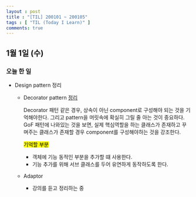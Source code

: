 ```yaml
---
layout : post
title : "[TIL] 200101 ~ 200105"
tags : [ "TIL (Today I Learn)" ]
comments: true
---
```


## 1월 1일 (수)
### 오늘 한 일
- Design pattern 정리
  - Decorator pattern [정리](https://nerdooit.github.io/oop_11/)
    
    Decorator 패턴 같은 경우, 상속이 아닌 component로 구성해야 되는 것을 기억해야한다. 그리고 pattern을 머릿속에 확실히 그릴 줄 아는 것이 중요하다. GoF 패턴에 나와있는 것을 보면, 실제 핵심역할을 하는 클래스가 존재하고 꾸며주는 클래스가 존재할 경우 component를 구성해야하는 것을 강조한다. 
 
    <mark> 기억할 부분 </mark>
    - 객체에 기능 동적인 부분을 추가할 떄 사용한다.
    - 기능 추가를 위해 서브 클래스를 두어 유연하게 동작하도록 한다.

  - Adaptor
    - 강의를 듣고 정리하는 중
  

